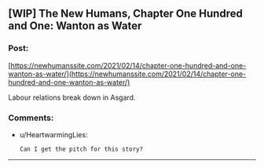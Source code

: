 ## [WIP] The New Humans, Chapter One Hundred and One: Wanton as Water

### Post:

[https://newhumanssite.com/2021/02/14/chapter-one-hundred-and-one-wanton-as-water/](https://newhumanssite.com/2021/02/14/chapter-one-hundred-and-one-wanton-as-water/)

Labour relations break down in Asgard.

### Comments:

- u/HeartwarmingLies:
  ```
  Can I get the pitch for this story?
  ```

---

